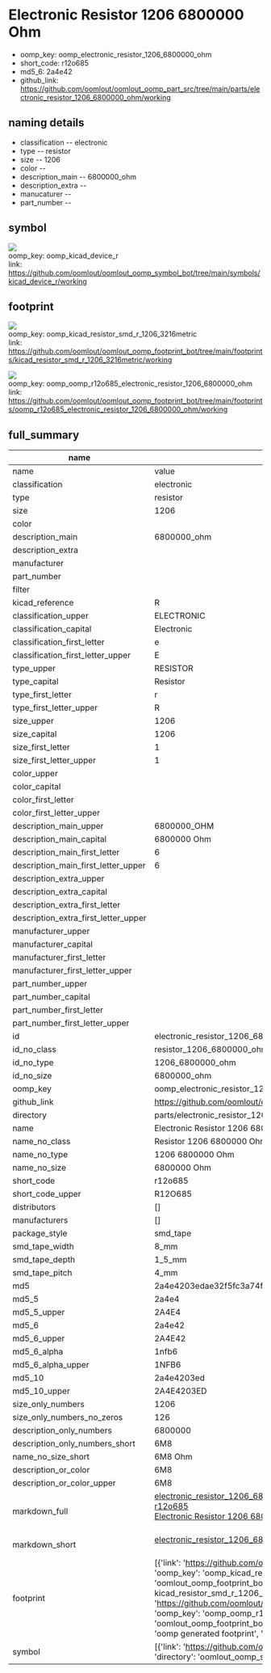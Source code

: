 # Electronic Resistor 1206 6800000 Ohm

  
* oomp_key: oomp_electronic_resistor_1206_6800000_ohm 
* short_code: r12o685
* md5_6: 2a4e42  
* github_link: https://github.com/oomlout/oomlout_oomp_part_src/tree/main/parts/electronic_resistor_1206_6800000_ohm/working  
## naming details
* classification -- electronic
* type -- resistor
* size -- 1206
* color -- 
* description_main -- 6800000_ohm
* description_extra -- 
* manucaturer -- 
* part_number -- 



## symbol

![](symbol/{index}/working/working_600.png)  
oomp_key: oomp_kicad_device_r  
link: https://github.com/oomlout/oomlout_oomp_symbol_bot/tree/main/symbols/kicad_device_r/working  

## footprint

![](footprint/{index}/working/working_600.png)  
oomp_key: oomp_kicad_resistor_smd_r_1206_3216metric  
link: https://github.com/oomlout/oomlout_oomp_footprint_bot/tree/main/footprints/kicad_resistor_smd_r_1206_3216metric/working  

![](footprint/{index}/working/working_600.png)  
oomp_key: oomp_oomp_r12o685_electronic_resistor_1206_6800000_ohm  
link: https://github.com/oomlout/oomlout_oomp_footprint_bot/tree/main/footprints/oomp_r12o685_electronic_resistor_1206_6800000_ohm/working  

## full_summary
| name | value | 
| --- | --- | 
| name | value | 
| classification | electronic | 
| type | resistor | 
| size | 1206 | 
| color |  | 
| description_main | 6800000_ohm | 
| description_extra |  | 
| manufacturer |  | 
| part_number |  | 
| filter |  | 
| kicad_reference | R | 
| classification_upper | ELECTRONIC | 
| classification_capital | Electronic | 
| classification_first_letter | e | 
| classification_first_letter_upper | E | 
| type_upper | RESISTOR | 
| type_capital | Resistor | 
| type_first_letter | r | 
| type_first_letter_upper | R | 
| size_upper | 1206 | 
| size_capital | 1206 | 
| size_first_letter | 1 | 
| size_first_letter_upper | 1 | 
| color_upper |  | 
| color_capital |  | 
| color_first_letter |  | 
| color_first_letter_upper |  | 
| description_main_upper | 6800000_OHM | 
| description_main_capital | 6800000 Ohm | 
| description_main_first_letter | 6 | 
| description_main_first_letter_upper | 6 | 
| description_extra_upper |  | 
| description_extra_capital |  | 
| description_extra_first_letter |  | 
| description_extra_first_letter_upper |  | 
| manufacturer_upper |  | 
| manufacturer_capital |  | 
| manufacturer_first_letter |  | 
| manufacturer_first_letter_upper |  | 
| part_number_upper |  | 
| part_number_capital |  | 
| part_number_first_letter |  | 
| part_number_first_letter_upper |  | 
| id | electronic_resistor_1206_6800000_ohm | 
| id_no_class | resistor_1206_6800000_ohm | 
| id_no_type | 1206_6800000_ohm | 
| id_no_size | 6800000_ohm | 
| oomp_key | oomp_electronic_resistor_1206_6800000_ohm | 
| github_link | https://github.com/oomlout/oomlout_oomp_part_src/tree/main/parts/electronic_resistor_1206_6800000_ohm/working | 
| directory | parts/electronic_resistor_1206_6800000_ohm | 
| name | Electronic Resistor 1206 6800000 Ohm | 
| name_no_class | Resistor 1206 6800000 Ohm | 
| name_no_type | 1206 6800000 Ohm | 
| name_no_size | 6800000 Ohm | 
| short_code | r12o685 | 
| short_code_upper | R12O685 | 
| distributors | [] | 
| manufacturers | [] | 
| package_style | smd_tape | 
| smd_tape_width | 8_mm | 
| smd_tape_depth | 1_5_mm | 
| smd_tape_pitch | 4_mm | 
| md5 | 2a4e4203edae32f5fc3a74fe82858f19 | 
| md5_5 | 2a4e4 | 
| md5_5_upper | 2A4E4 | 
| md5_6 | 2a4e42 | 
| md5_6_upper | 2A4E42 | 
| md5_6_alpha | 1nfb6 | 
| md5_6_alpha_upper | 1NFB6 | 
| md5_10 | 2a4e4203ed | 
| md5_10_upper | 2A4E4203ED | 
| size_only_numbers | 1206 | 
| size_only_numbers_no_zeros | 126 | 
| description_only_numbers | 6800000 | 
| description_only_numbers_short | 6M8 | 
| name_no_size_short | 6M8 Ohm | 
| description_or_color | 6M8 | 
| description_or_color_upper | 6M8 | 
| markdown_full | [electronic_resistor_1206_6800000_ohm](https://github.com/oomlout/oomlout_oomp_part_src/tree/main/parts/electronic_resistor_1206_6800000_ohm/working)<br>[r12o685](https://github.com/oomlout/oomlout_oomp_part_src/tree/main/parts/electronic_resistor_1206_6800000_ohm/working)<br>[Electronic Resistor 1206 6800000 Ohm](https://github.com/oomlout/oomlout_oomp_part_src/tree/main/parts/electronic_resistor_1206_6800000_ohm/working)<br><br> | 
| markdown_short | [electronic_resistor_1206_6800000_ohm](https://github.com/oomlout/oomlout_oomp_part_src/tree/main/parts/electronic_resistor_1206_6800000_ohm/working)<br><br> | 
| footprint | [{'link': 'https://github.com/oomlout/oomlout_oomp_footprint_bot/tree/main/foootprntss/kicad_resistor_smd_r_1206_3216metric', 'oomp_key': 'oomp_kicad_resistor_smd_r_1206_3216metric', 'directory': 'oomlout_oomp_footprint_bot/footprints/kicad_resistor_smd_r_1206_3216metric//working/working.kicad_mod', 'note': 'source footprint kicad_resistor_smd_r_1206_3216metric', 'index': 0}, {'link': 'https://github.com/oomlout/oomlout_oomp_footprint_bot/tree/main/foootprntss/oomp_r12o685_electronic_resistor_1206_6800000_ohm', 'oomp_key': 'oomp_oomp_r12o685_electronic_resistor_1206_6800000_ohm', 'directory': 'oomlout_oomp_footprint_bot/footprints/oomp_r12o685_electronic_resistor_1206_6800000_ohm//working/working.kicad_mod', 'note': 'oomp generated footprint', 'index': 1}] | 
| symbol | [{'link': 'https://github.com/oomlout/oomlout_oomp_symbol_bot/tree/main/symbols/kicad_device_r', 'oomp_key': 'oomp_kicad_device_r', 'directory': 'oomlout_oomp_symbol_bot/symbols/kicad_device_r//working/working.kicad_sym', 'index': 0}] | 
